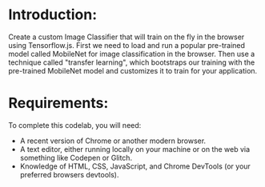 # Introduction:
Create a custom Image Classifier that will train on the fly in the browser using Tensorflow.js. First we need to load and run a popular pre-trained model called MobileNet for image classification in the browser. Then use a technique called "transfer learning", which bootstraps our training with the pre-trained MobileNet model and customizes it to train for your application.

# Requirements:
To complete this codelab, you will need:

<ul><li>A recent version of Chrome or another modern browser.</li>
<li>A text editor, either running locally on your machine or on the web via something like Codepen or Glitch.</li>
<li>Knowledge of HTML, CSS, JavaScript, and Chrome DevTools (or your preferred browsers devtools).</li>
